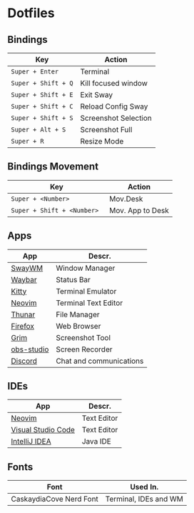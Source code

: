 # Dotfiles

## Bindings

| Key                 | Action               |
| ------------------- | -------------------- |
| `Super + Enter`     | Terminal             |
| `Super + Shift + Q` | Kill focused window  |
| `Super + Shift + E` | Exit Sway            |
| `Super + Shift + C` | Reload Config Sway   |
| `Super + Shift + S` | Screenshot Selection |
| `Super + Alt + S`   | Screenshot Full      |
| `Super + R`         | Resize Mode          |

## Bindings Movement

| Key                         | Action                    |
| --------------------------- | ------------------------- |
| `Super + <Number> `         | Mov.Desk <Number>         |
| `Super + Shift + <Number> ` | Mov. App to Desk <Number> |

## Apps

| App            | Descr.                  |
| -------------- | ----------------------- |
| [SwayWM]()     | Window Manager          |
| [Waybar]()     | Status Bar              |
| [Kitty]()      | Terminal Emulator       |
| [Neovim]()     | Terminal Text Editor    |
| [Thunar]()     | File Manager            |
| [Firefox]()    | Web Browser             |
| [Grim]()       | Screenshot Tool         |
| [obs-studio]() | Screen Recorder         |
| [Discord]()    | Chat and communications |

## IDEs

| App                    | Descr.      |
| ---------------------- | ----------- |
| [Neovim]()             | Text Editor |
| [Visual Studio Code]() | Text Editor |
| [IntelliJ IDEA]()      | Java IDE    |

## Fonts

| Font                    | Used In.              |
| ----------------------- | --------------------- |
| CaskaydiaCove Nerd Font | Terminal, IDEs and WM |
